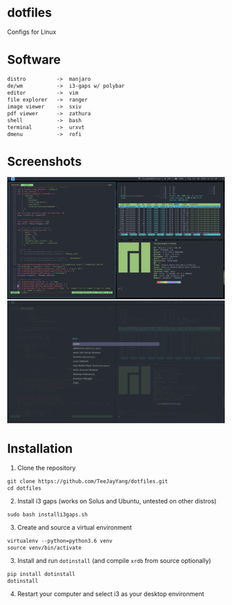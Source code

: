 # dotfiles
Configs for Linux

# Software
```
distro          ->  manjaro
de/wm           ->  i3-gaps w/ polybar
editor          ->  vim
file explorer   ->  ranger
image viewer    ->  sxiv
pdf viewer      ->  zathura
shell           ->  bash
terminal        ->  urxvt
dmenu           ->  rofi
```

# Screenshots
![](screenshots/dirty.png "Fake Dirty")
![](screenshots/rofi.png "Rofi")

# Installation

1. Clone the repository
```
git clone https://github.com/TeeJayYang/dotfiles.git
cd dotfiles
```

2. Install i3 gaps (works on Solus and Ubuntu, untested on other distros)
```
sudo bash installi3gaps.sh
```

3. Create and source a virtual environment
```
virtualenv --python=python3.6 venv
source venv/bin/activate
```

3. Install and run `dotinstall` (and compile `xrdb` from source optionally)
```
pip install dotinstall
dotinstall
```

4. Restart your computer and select i3 as your desktop environment
